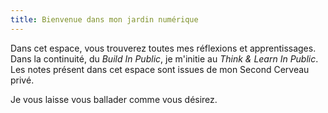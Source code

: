 ```yaml
---
title: Bienvenue dans mon jardin numérique
---
```


Dans cet espace, vous trouverez toutes mes réflexions et apprentissages. Dans la continuité, du *Build In Public*, je m'initie au *Think & Learn In Public*. Les notes présent dans cet espace sont issues de mon Second Cerveau privé.

Je vous laisse vous ballader comme vous désirez.
